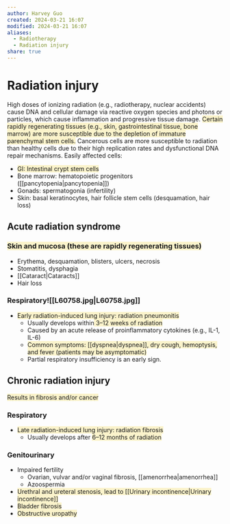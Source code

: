 ```yaml
---
author: Harvey Guo
created: 2024-03-21 16:07
modified: 2024-03-21 16:07
aliases:
  - Radiotherapy
  - Radiation injury
share: true
---
```


# Radiation injury
High doses of ionizing radiation (e.g., radiotherapy, nuclear accidents) cause DNA and cellular damage via reactive oxygen species and photons or particles, which cause inflammation and progressive tissue damage. <span style="background:rgba(240, 200, 0, 0.2)">Certain rapidly regenerating tissues (e.g., skin, gastrointestinal tissue, bone marrow) are more susceptible due to the depletion of immature parenchymal stem cells.</span> Cancerous cells are more susceptible to radiation than healthy cells due to their high replication rates and dysfunctional DNA repair mechanisms.
Easily affected cells:
- <span style="background:rgba(240, 200, 0, 0.2)">GI: Intestinal crypt stem cells</span>
- Bone marrow: hematopoietic progenitors ([[pancytopenia|pancytopenia]])
- Gonads: spermatogonia (infertility)
- Skin: basal keratinocytes, hair follicle stem cells (desquamation, hair loss)
## Acute radiation syndrome
### <span style="background:rgba(240, 200, 0, 0.2)">Skin and mucosa (these are rapidly regenerating tissues)</span>
- Erythema, desquamation, blisters, ulcers, necrosis
- Stomatitis, dysphagia
- [[Cataract|Cataracts]]
- Hair loss
### Respiratory![[L60758.jpg|L60758.jpg]]
- <span style="background:rgba(240, 200, 0, 0.2)">Early radiation-induced lung injury: radiation pneumonitis</span>
	- Usually develops within<span style="background:rgba(240, 200, 0, 0.2)"> 3–12 weeks of radiation</span>
	- Caused by an acute release of proinflammatory cytokines (e.g., IL-1, IL-6) 
	- <span style="background:rgba(240, 200, 0, 0.2)">Common symptoms: [[dyspnea|dyspnea]], dry cough, hemoptysis, and fever (patients may be asymptomatic)</span>
	- Partial respiratory insufficiency is an early sign.
## Chronic radiation injury
<span style="background:rgba(240, 200, 0, 0.2)">Results in fibrosis and/or cancer</span>
### Respiratory
- <span style="background:rgba(240, 200, 0, 0.2)">Late radiation-induced lung injury: radiation fibrosis</span>
	- Usually develops after <span style="background:rgba(240, 200, 0, 0.2)">6–12 months of radiation</span>
### Genitourinary
- Impaired fertility
	- Ovarian, vulvar and/or vaginal fibrosis, [[amenorrhea|amenorrhea]]
	- Azoospermia
- <span style="background:rgba(240, 200, 0, 0.2)">Urethral and ureteral stenosis, lead to [[Urinary incontinence|Urinary incontinence]]</span>
- <span style="background:rgba(240, 200, 0, 0.2)">Bladder fibrosis</span>
- <span style="background:rgba(240, 200, 0, 0.2)">Obstructive uropathy</span>